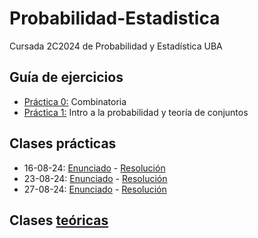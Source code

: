 # Probabilidad-Estadistica
Cursada 2C2024 de Probabilidad y Estadística UBA

## Guía de ejercicios

- [Práctica 0:](https://github.com/malei-dc/PyE/tree/main/Guia-Ejercicios/Practica0) Combinatoria
- [Práctica 1:](https://github.com/malei-dc/PyE/tree/main/Guia-Ejercicios/Practica1) Intro a la probabilidad y teoría de conjuntos

## Clases prácticas

- 16-08-24: [Enunciado](https://github.com/malei-dc/PyE/blob/main/Practicas/02-Probabilidad.pdf) - [Resolución](https://github.com/malei-dc/PyE/blob/main/Practicas/02-Probabilidad.md)
- 23-08-24: [Enunciado](https://github.com/malei-dc/PyE/blob/main/Practicas/03-proba_condicional.pdf) - [Resolución](https://github.com/malei-dc/PyE/blob/main/Practicas/03-proba_condicional.md)
- 27-08-24: [Enunciado](https://github.com/malei-dc/PyE/blob/main/Practicas/04-v_a_discretas_y_esperanza.pdf) - [Resolución](https://github.com/malei-dc/PyE/blob/main/Practicas/04-v_a_discretas_y_esperanza.md)

## Clases [teóricas](https://github.com/malei-dc/PyE/tree/main/Teoricas)
